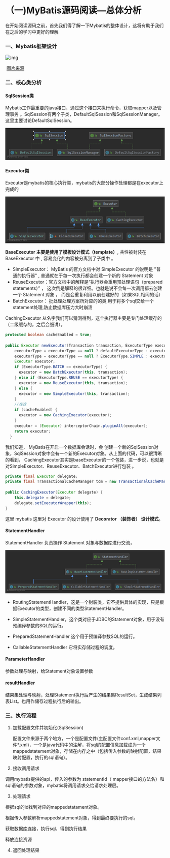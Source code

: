 # （一)MyBatis源码阅读—总体分析

在开始阅读源码之前，首先我们得了解一下Mybatis的整体设计，这将有助于我们在之后的学习中更好的理解



### 一、Mybatis框架设计

![img](https://img-blog.csdn.net/20141028232313593?watermark/2/text/aHR0cDovL2Jsb2cuY3Nkbi5uZXQvbHVhbmxvdWlz/font/5a6L5L2T/fontsize/400/fill/I0JBQkFCMA==/dissolve/70/gravity/SouthEast)

​																																											[图片来源](https://blog.csdn.net/luanlouis/article/details/40422941)

### 二、核心类分析

#### SqlSession类

Mybatis工作最重要的java接口，通过这个接口来执行命令，获取mapper以及管理事务 。SqlSession有两个子类，DefaultSqlSession和SqlSessionManager。这里主要讨论DefaultSqlSession。

![SqlSession](https://github.com/hanfeng21050/MyBatis/blob/master/img/SqlSession.png)

#### Executor类

Executor是mybatis的核心执行类，mybatis的大部分操作处理都是在executor上完成的

![Executor](https://github.com/hanfeng21050/MyBatis/blob/master/img/Executor.png)

 **BaseExecutor 主要是使用了模板设计模式（template）**, 共性被封装在 BaseExecutor 中 , 容易变化的内容被分离到了子类中 。 

- SimpleExecutor： MyBatis 的官方文档中对 SimpleExecutor 的说明是 "普通的执行器" , 普通就在于每一次执行都会创建一个新的 Statement 对象 
- ReuseExecutor：官方文档中的解释是“执行器会重用预处理语句（prepared statements）” ， 这次倒是解释的很详细。也就是说不会每一次调用都去创建一个 Statement 对象 ， 而是会重复利用以前创建好的（如果SQL相同的话）
- BatchExecutor： 批处理处理方案所对应的的类,用于将多个sql交给一个statement处理,防止数据库压力大时崩溃 

CachingExecutor 从名字我们可以猜测得到，这个执行器主要是专门处理缓存的（二级缓存的，之后会细讲）。

```java
protected boolean cacheEnabled = true;

public Executor newExecutor(Transaction transaction, ExecutorType executorType) {
    executorType = executorType == null ? defaultExecutorType : executorType;
    executorType = executorType == null ? ExecutorType.SIMPLE : executorType;
    Executor executor;
    if (ExecutorType.BATCH == executorType) {
      executor = new BatchExecutor(this, transaction);
    } else if (ExecutorType.REUSE == executorType) {
      executor = new ReuseExecutor(this, transaction);
    } else {
      executor = new SimpleExecutor(this, transaction);
    }
    //在这
    if (cacheEnabled) {
      executor = new CachingExecutor(executor);
    }
    executor = (Executor) interceptorChain.pluginAll(executor);
    return executor;
  }
```

我们知道， MyBatis在开启一个数据库会话时，会 创建一个新的SqlSession对象，SqlSession对象中会有一个新的Executor对象。从上面的代码，可以很清晰的看到， CachingExecutor其实是baseExecutor的一个包装，进一步说，也就是对SimpleExecutor、ReuseExecutor、BatchExecutor进行包装 。

```java
private final Executor delegate;
private final TransactionalCacheManager tcm = new TransactionalCacheManager();

public CachingExecutor(Executor delegate) {
    this.delegate = delegate;
    delegate.setExecutorWrapper(this);
}
```

这里 mybatis 这里对 Executor 的设计使用了 **Decorator （装饰者） 设计模式**。 

#### StatementHandler

 StatementHandler 负责操作 Statement 对象与数据库进行交流，

![StatementHandler](https://github.com/hanfeng21050/MyBatis/blob/master/img/StatementHandler.png)

- RoutingStatementHandler，这是一个封装类，它不提供具体的实现，只是根据Executor的类型，创建不同的类型StatementHandler。

- SimpleStatementHandler，这个类对应于JDBC的Statement对象，用于没有预编译参数的SQL的运行。

- PreparedStatementHandler 这个用于预编译参数SQL的运行。

- CallableStatementHandler 它将实存储过程的调度。

#### ParameterHandler

 参数处理与映射，给Statement对象设置参数 

####  **resultHandler** 

 结果集处理与映射，处理Statement执行后产生的结果集ResultSet，生成结果列表List。也用作储存过程执行后的输出。 

### 三、执行流程

1. 加载配置文件并初始化(SqlSession)

   配置文件来源于两个地方，一个是配置文件(主配置文件conf.xml,mapper文件*.xml)，一个是java代码中的注解，将sql的配置信息加载成为一个mappedstatement对象，存储在内存之中（包括传入参数的映射配置，结果映射配置，执行的sql语句）。

2.  接收调用请求 

   调用mybatis提供的api，传入的参数为 statementId（ mapper接口的方法名）和sql语句的参数对象，mybatis将调用请求交给请求处理层。 

3.  处理请求 

   根据sql的id找到对应的mappedstatament对象。

   根据传入参数解析mappedstatement对象，得到最终要执行的sql。

   获取数据库连接，执行sql，得到执行结果

   释放连接资源 

4.   返回处理结果 
